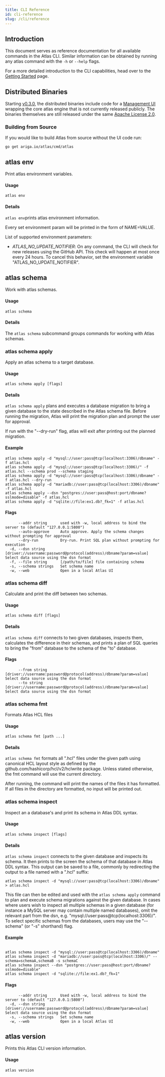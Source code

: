 ```yaml
---
title: CLI Reference
id: cli-reference
slug: /cli/reference
---
```

## Introduction

This document serves as reference documentation for all available commands in the Atlas CLI.
Similar information can be obtained by running any atlas command with the `-h` or `--help`
flags.

For a more detailed introduction to the CLI capabilities, head over to the
[Getting Started](getting-started/01-introduction.mdx) page.

## Distributed Binaries

Starting [v0.3.0](https://github.com/ariga/atlas/releases/tag/v0.3.0),
ֿthe distributed binaries include code for a [Management UI](ui/intro.md) wrapping the
core atlas engine that is not currently released publicly. The binaries
themselves are still released under the same [Apache License 2.0](https://github.com/ariga/atlas/blob/master/LICENSE).

### Building from Source

If you would like to build Atlas from source without the UI code run:
```shell
go get ariga.io/atlas/cmd/atlas
```

## atlas env

Print atlas environment variables.

#### Usage
```
atlas env
```

#### Details
`atlas env`prints atlas environment information.

Every set environment param will be printed in the form of NAME=VALUE.

List of supported environment parameters:
* *ATLAS_NO_UPDATE_NOTIFIER*: On any command, the CLI will check for new releases using the GitHub API.
  This check will happen at most once every 24 hours. To cancel this behavior, set the environment 
  variable "ATLAS_NO_UPDATE_NOTIFIER".


## atlas schema

Work with atlas schemas.

#### Usage
```
atlas schema
```

#### Details
The `atlas schema` subcommand groups commands for working with Atlas schemas.


### atlas schema apply

Apply an atlas schema to a target database.

#### Usage
```
atlas schema apply [flags]
```

#### Details
`atlas schema apply` plans and executes a database migration to bring a given database
to the state described in the Atlas schema file. Before running the migration, Atlas will print the migration
plan and prompt the user for approval.

If run with the "--dry-run" flag, atlas will exit after printing out the planned migration.

#### Example

```
atlas schema apply -d "mysql://user:pass@tcp(localhost:3306)/dbname" -f atlas.hcl
atlas schema apply -d "mysql://user:pass@tcp(localhost:3306)/" -f atlas.hcl --schema prod --schema staging
atlas schema apply -d "mysql://user:pass@tcp(localhost:3306)/dbname" -f atlas.hcl --dry-run 
atlas schema apply -d "mariadb://user:pass@tcp(localhost:3306)/dbname" -f atlas.hcl
atlas schema apply --dsn "postgres://user:pass@host:port/dbname?sslmode=disable" -f atlas.hcl
atlas schema apply -d "sqlite://file:ex1.db?_fk=1" -f atlas.hcl
```
#### Flags
```
      --addr string      used with -w, local address to bind the server to (default "127.0.0.1:5800")
      --auto-approve     Auto approve. Apply the schema changes without prompting for approval
      --dry-run          Dry-run. Print SQL plan without prompting for execution
  -d, --dsn string       [driver://username:password@protocol(address)/dbname?param=value] Select data source using the dsn format
  -f, --file string      [/path/to/file] file containing schema
  -s, --schema strings   Set schema name
  -w, --web              Open in a local Atlas UI

```


### atlas schema diff

Calculate and print the diff between two schemas.

#### Usage
```
atlas schema diff [flags]
```

#### Details
`atlas schema diff` connects to two given databases, inspects
them, calculates the difference in their schemas, and prints a plan of
SQL queries to bring the "from" database to the schema of the "to" database.

#### Flags
```
      --from string   [driver://username:password@protocol(address)/dbname?param=value] Select data source using the dsn format
      --to string     [driver://username:password@protocol(address)/dbname?param=value] Select data source using the dsn format

```


### atlas schema fmt

Formats Atlas HCL files

#### Usage
```
atlas schema fmt [path ...]
```

#### Details
`atlas schema fmt` formats all ".hcl" files under the given path using
canonical HCL layout style as defined by the github.com/hashicorp/hcl/v2/hclwrite package.
Unless stated otherwise, the fmt command will use the current directory.

After running, the command will print the names of the files it has formatted. If all
files in the directory are formatted, no input will be printed out.



### atlas schema inspect

Inspect an a database's and print its schema in Atlas DDL syntax.

#### Usage
```
atlas schema inspect [flags]
```

#### Details
`atlas schema inspect` connects to the given database and inspects its schema.
It then prints to the screen the schema of that database in Atlas DDL syntax. This output can be 
saved to a file, commonly by redirecting the output to a file named with a ".hcl" suffix:

	atlas schema inspect -d "mysql://user:pass@tcp(localhost:3306)/dbname" > atlas.hcl

This file can then be edited and used with the `atlas schema apply` command to plan
and execute schema migrations against the given database. In cases where users wish to inspect
all multiple schemas in a given database (for instance a MySQL server may contain multiple named
databases), omit the relevant part from the dsn, e.g. "mysql://user:pass@tcp(localhost:3306)/".
To select specific schemas from the databases, users may use the "--schema" (or "-s" shorthand)
flag.
	

#### Example

```

atlas schema inspect -d "mysql://user:pass@tcp(localhost:3306)/dbname"
atlas schema inspect -d "mariadb://user:pass@tcp(localhost:3306)/" --schema=schemaA,schemaB -s schemaC
atlas schema inspect --dsn "postgres://user:pass@host:port/dbname?sslmode=disable"
atlas schema inspect -d "sqlite://file:ex1.db?_fk=1"
```
#### Flags
```
      --addr string      Used with -w, local address to bind the server to (default "127.0.0.1:5800")
  -d, --dsn string       [driver://username:password@protocol(address)/dbname?param=value] Select data source using the dsn format
  -s, --schema strings   Set schema name
  -w, --web              Open in a local Atlas UI

```


## atlas version

Prints this Atlas CLI version information.

#### Usage
```
atlas version
```


